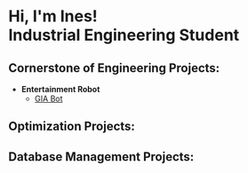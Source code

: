 <h1> Hi, I'm Ines! <br/> Industrial Engineering Student </h1>

<h2> Cornerstone of Engineering Projects: </h2>

- <b>Entertainment Robot</b>
  -  [GIA Bot](https://github.com/ines-sereno/EntertainmentRobot)

<h2> Optimization Projects: </h2>

<h2> Database Management Projects: </h2>
